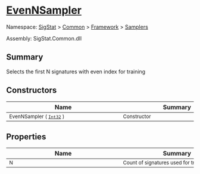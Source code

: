 # [EvenNSampler](./EvenNSampler.md)

Namespace: [SigStat]() > [Common](./../../README.md) > [Framework]() > [Samplers](./README.md)

Assembly: SigStat.Common.dll

## Summary
Selects the first N signatures with even index for training

## Constructors

| Name | Summary | 
| --- | --- | 
| <sub>EvenNSampler ( [`Int32`](https://docs.microsoft.com/en-us/dotnet/api/System.Int32) )</sub><div style="width: 290px"> | <sub>Constructor</sub><div style="width: 290px"> | <br>


## Properties

| Name | Summary | 
| --- | --- | 
| <sub>N</sub><div style="width: 290px"> | <sub>Count of signatures used for training</sub><div style="width: 290px"> | <br>


